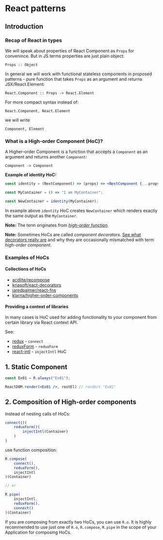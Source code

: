 # React patterns

## Introduction

### Recap of React in types

We will speak about properties of React Component as `Props` for convenince. But in JS terms properties are just plain object:

```
Props :: Object
```

In general we will work with functional stateless components in proposed patterns - pure function that takes `Props` as an argument and returns JSX/React.Element:

```
React.Component :: Props -> React.Element
```

For more compact syntax instead of:

```
React.Component, React.Element
```

we will write

```
Component, Element
```

### What is a High-order Component (HoC)?

A Higher-order Component is a function that accepts a `Component` as an argument and returns another `Component`:

```
Component -> Component
```

**Example of identity HoC:**

```jsx
const identity = (NextComponent) => (props) => <NextComponent {...props} />

const MyContainer = () => "I am MyContainer";

const NewContainer = identity(MyContainer);
```

In example above `identity` HoC creates `NewContainer` which renders exactly the same output as the `MyContainer`.

**Note:** The term originates from [_high-order function_](https://en.wikipedia.org/wiki/Higher-order_function).

**Note:** Sometimes HoCs are called _component decorators_. [See what decorators really are](https://github.com/tc39/proposal-decorators) and why they are occasionally mismatched with term _high-order component_.

### Examples of HoCs

#### Collections of HoCs

* [acdlite/recompose](https://github.com/acdlite/recompose)
* [kriasoft/eact-decorators](https://github.com/kriasoft/react-decorators)
* [jaredpalmer/react-fns](https://github.com/jaredpalmer/react-fns)
* [klarna/higher-order-components](https://github.com/klarna/higher-order-components)

#### Providing a context of libraries

In many cases is HoC used for adding functionality to your component from certain library via React context API.

See:

* [redux](https://github.com/reactjs/redux) - `connect`
* [reduxForm](https://github.com/erikras/redux-form) - `reduxForm`
* [react-intl](https://github.com/yahoo/react-intl) - `injectIntl` HoC


## 1. Static Component

```jsx
const Ex01 = R.always("Ex01");

ReactDOM.render(<Ex01 />, rootEl) // renders "Ex01"
```


## 2. Composition of High-order components

Instead of nesting calls of HoCs:

```js
connect()(
	reduxForm()(
		injectIntl(Container)
	)
)
```

use function composition:

```js
R.compose(
	connect(),
	reduxForm(),
	injectIntl
)(Container)

// or

R.pipe(
	injectIntl,
	reduxForm(),
	connect()
)(Container)
```

If you are composing from exactly two HoCs, you can use `R.o`.
It is highly recommended to use just one of `R.o`, `R.compose`, `R.pipe` in the scope of your Application for composing HoCs.


